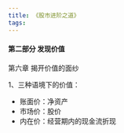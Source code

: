 ```yaml
---
title: 《股市进阶之道》
tags:
---
```






#### 第二部分 发现价值

第六章 揭开价值的面纱

1、三种语境下的价值：
+ 账面价：净资产
+ 市场价：股价
+ 内在价：经营期内的现金流折现


